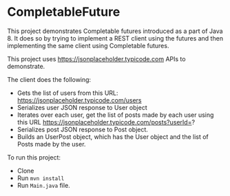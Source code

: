 # CompletableFuture
This project demonstrates Completable futures introduced as a part of Java 8. It does so by trying to implement a REST client using the futures and then implementing the same client using Completable futures.

This project uses https://jsonplaceholder.typicode.com APIs to demonstrate.

The client does the following:
* Gets the list of users from this URL: https://jsonplaceholder.typicode.com/users
* Serializes user JSON response to User object
* Iterates over each user, get the list of posts made by each user using this URL https://jsonplaceholder.typicode.com/posts?userId=?
* Serializes post JSON response to Post object.
* Builds an UserPost object, which has the User object and the list of Posts made by the user.


To run this project:
 * Clone
 * Run `mvn install` 
 * Run `Main.java` file.